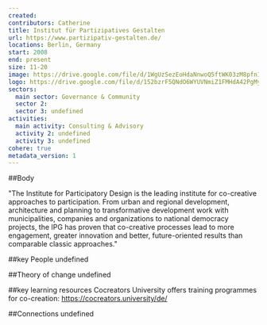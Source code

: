 ```yaml
---
created:
contributors: Catherine
title: Institut für Partizipatives Gestalten
url: https://www.partizipativ-gestalten.de/
locations: Berlin, Germany
start: 2008
end: present
size: 11-20
image: https://drive.google.com/file/d/1WgUzSezEoHdaNnwoQ5ftWK03zM8pfnI9/view?usp=drive_link
logo: https://drive.google.com/file/d/152bzrF5QNdO6WYUVNmiZ1FMHdA42PgMy/view?usp=drive_link
sectors:
  main sector: Governance & Community
  sector 2: 
  sector 3: undefined
activities: 
  main activity: Consulting & Advisory
  activity 2: undefined
  activity 3: undefined
cohere: true
metadata_version: 1
---
```



##Body

"The Institute for Participatory Design is the leading institute for co-creative approaches to participation. From urban and regional development, architecture and planning to transformative development work with municipalities, companies and organizations to national democracy projects, the IPG has proven that co-creative processes lead to more engagement, greater innovation and better, future-oriented results than comparable classic approaches."


##key People
undefined

##Theory of change
undefined

##key learning resources
Cocreators University offers training programmes for co-creation: https://cocreators.university/de/

##Connections
undefined

